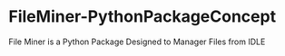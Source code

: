 # FileMiner-PythonPackageConcept
File Miner is a Python Package Designed to Manager Files from IDLE
